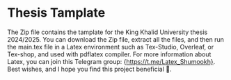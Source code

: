 # Thesis Tamplate
The Zip file contains the tamplate for the King Khalid University thesis 2024/2025. You can download the Zip file, extract all the files, and then run the main.tex file in a Latex environment such as Tex-Studio, Overleaf, or Tex-shop, and used with pdflatex compiler. For more information about Latex, you can join this Telegram group: {https://t.me/Latex_Shumookh}. 
Best wishes, and I hope you find this project beneficial 🤍.
